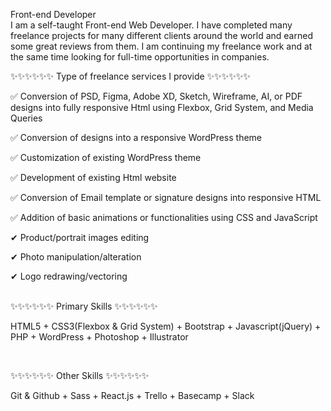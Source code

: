 Front-end Developer <br>
I am a self-taught Front-end Web Developer. I have completed many freelance projects for many different clients around the world and earned some great reviews from them. I am continuing my freelance work and at the same time looking for full-time opportunities in companies.


✨✨✨✨✨✨    Type of freelance services I provide   ✨✨✨✨✨✨

✅ Conversion of PSD, Figma, Adobe XD, Sketch, Wireframe, AI, or PDF designs into fully responsive Html using Flexbox, Grid System, and Media Queries
    
✅ Conversion of designs into a responsive WordPress theme

✅ Customization of existing WordPress theme

✅ Development of existing Html website

✅ Conversion of Email template or signature designs into responsive HTML

✅ Addition of basic animations or functionalities using CSS and JavaScript

✔ Product/portrait images editing

✔ Photo manipulation/alteration

✔ Logo redrawing/vectoring

<br>
✨✨✨✨✨✨    Primary Skills   ✨✨✨✨✨✨

HTML5 + CSS3(Flexbox & Grid System) + Bootstrap + Javascript(jQuery) + PHP + WordPress + Photoshop + Illustrator

<br>

✨✨✨✨✨✨    Other Skills   ✨✨✨✨✨✨

Git & Github + Sass + React.js + Trello + Basecamp + Slack

